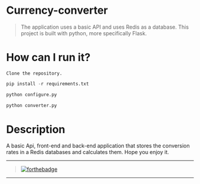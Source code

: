 # Currency-converter
> The application uses a basic API and uses Redis as a database. This project is built with python, more specifically Flask.
# How can I run it?
```
Clone the repository.
```
```python
pip install -r requirements.txt
```
```python
python configure.py
```
```python
python converter.py
```
# Description
A basic Api, front-end and back-end application that stores the conversion rates in a Redis databases and calculates them.
Hope you enjoy it.

---

> [![forthebadge](https://forthebadge.com/images/badges/powered-by-black-magic.svg)](https://github.com/debugleader/Currency-Converter)

---
